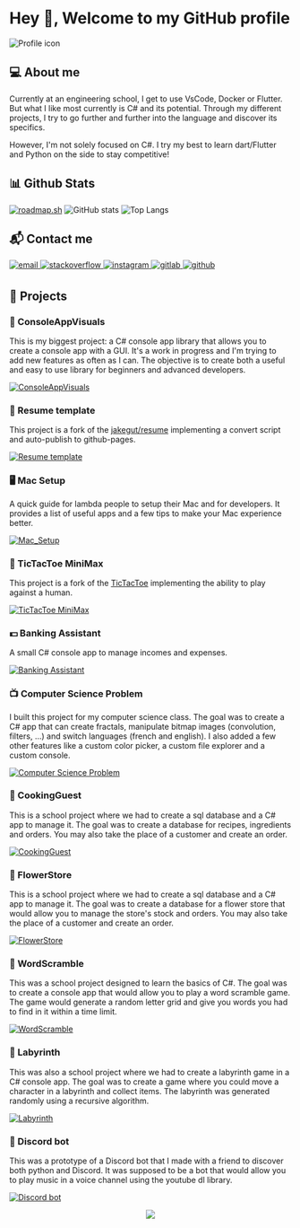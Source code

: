 # Hey 👋, Welcome to my GitHub profile

![Profile icon](ressources/profile_logo.png)
  
## 💻 About me

Currently at an engineering school, I get to use VsCode, Docker or Flutter. But what I like most currently is C# and its potential.
Through my different projects, I try to go further and further into the language and discover its specifics.

However, I'm not solely focused on C#. I try my best to learn dart/Flutter and Python on the side to stay competitive!  
  
## 📊 Github Stats

[![roadmap.sh](https://api.roadmap.sh/v1-badge/wide/64e8b055b128dce3cb755b76?variant=light&roadmaps=flutter%2Cpython%2Csql%2Cdocker)](https://roadmap.sh)
![GitHub stats](https://github-readme-stats.vercel.app/api?username=MorganKryze\&show_icons=true\&show=reviews,prs_merged,prs_merged_percentage&hide_title=true&card_width=500)
![Top Langs](https://github-readme-stats.vercel.app/api/top-langs/?username=MorganKryze\&layout=compact&card_width=500)

## 📬 Contact me

<a href="mailto:morgan@kodelab.fr" target="_blank">
    <img src="https://img.shields.io/badge/email-%23D14836.svg?&style=for-the-badge&logo=gmail&logoColor=white" alt="email" style="margin-bottom: 5px;" />
</a>

<a href="https://stackoverflow.com/users/MorganK" target="_blank">
    <img src=https://img.shields.io/badge/stackoverflow-%23F28032.svg?&style=for-the-badge&logo=stackoverflow&logoColor=white alt=stackoverflow style="margin-bottom: 5px;" />
</a>

<a href="https://instagram.com/morgan.krz" target="_blank">
    <img src=https://img.shields.io/badge/instagram-%23000000.svg?&style=for-the-badge&logo=instagram&logoColor=white alt=instagram style="margin-bottom: 5px;" />
</a>

<a href="https://gitlab.com/MorganKryze" target="_blank">
    <img src=https://img.shields.io/badge/gitlab-330F63.svg?&style=for-the-badge&logo=gitlab&logoColor=white alt=gitlab style="margin-bottom: 5px;" />
</a>

<a href="https://github.com/MorganKryze" target="_blank">
    <img src=https://img.shields.io/badge/github-%2324292e.svg?&style=for-the-badge&logo=github&logoColor=white alt=github style="margin-bottom: 5px;" />
</a>

## 📁 Projects

### 🌄 ConsoleAppVisuals

This is my biggest project: a C# console app library that allows you to create a console app with a GUI. It's a work in progress and I'm trying to add new features as often as I can. The objective is to create both a useful and easy to use library for beginners and advanced developers.

[![ConsoleAppVisuals](ressources/presentation.gif)](https://github.com/MorganKryze/ConsoleAppVisuals)

### 📃 Resume template

This project is a fork of the [jakegut/resume](https://github.com/jakegut/resume) implementing a convert script and auto-publish to github-pages.

[![Resume template](ressources/resume-en.jpg)](https://github.com/MorganKryze/Resume-LaTeX)

### 🖥️ Mac Setup

A quick guide for lambda people to setup their Mac and for developers. It provides a list of useful apps and a few tips to make your Mac experience better.

[![Mac_Setup](ressources/setup.png)](https://github.com/MorganKryze/Mac_Setup)

### 📝 TicTacToe MiniMax

This project is a fork of the [TicTacToe](https://github.com/Cledersonbc/tic-tac-toe-minimax) implementing the ability to play against a human.

[![TicTacToe MiniMax](ressources/minimax.png)](https://github.com/MorganKryze/tic-tac-toe-minimax)

### 💵 Banking Assistant

A small C# console app to manage incomes and expenses.

[![Banking Assistant](ressources/bank.png)](https://github.com/MorganKryze/BankingAssistant)

### 📺 Computer Science Problem

I built this project for my computer science class. The goal was to create a C# app that can create fractals, manipulate bitmap images (convolution, filters, ...) and switch languages (french and english). I also added a few other features like a custom color picker, a custom file explorer and a custom console.

[![Computer Science Problem](ressources/csp.png)](https://github.com/MorganKryze/Computer_Science_Problem)

### 🥣 CookingGuest

This is a school project where we had to create a sql database and a C# app to manage it. The goal was to create a database for recipes, ingredients and orders. You may also take the place of a customer and create an order.

[![CookingGuest](ressources/cookinguest.png)](https://github.com/MorganKryze/CookinGuest)

### 🌹 FlowerStore

This is a school project where we had to create a sql database and a C# app to manage it. The goal was to create a database for a flower store that would allow you to manage the store's stock and orders. You may also take the place of a customer and create an order.

[![FlowerStore](ressources/flowers.png)](https://github.com/MorganKryze/MDD_FlowerStore)

### 📃 WordScramble

This was a school project designed to learn the basics of C#. The goal was to create a console app that would allow you to play a word scramble game. The game would generate a random letter grid and give you words you had to find in it within a time limit.

[![WordScramble](ressources/word_scramble.png)](https://github.com/MorganKryze/WordScramble)

### 📜 Labyrinth

This was also a school project where we had to create a labyrinth game in a C# console app. The goal was to create a game where you could move a character in a labyrinth and collect items. The labyrinth was generated randomly using a recursive algorithm.

[![Labyrinth](ressources/labyrinth.png)](https://github.com/MorganKryze/Labyrinth)

### 🤖 Discord bot

This was a prototype of a Discord bot that I made with a friend to discover both python and Discord. It was supposed to be a bot that would allow you to play music in a voice channel using the youtube dl library.

[![Discord bot](ressources/discord_logo.jpg)](https://github.com/MorganKryze/Bot_discord)

<div align="center">
    <img src="https://komarev.com/ghpvc/?username=MorganKryze&&style=flat-square" align="center" />
</div>  
